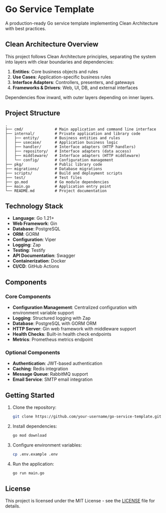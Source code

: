 # Go Service Template

A production-ready Go service template implementing Clean Architecture with best practices.

## Clean Architecture Overview

This project follows Clean Architecture principles, separating the system into layers with clear boundaries and dependencies:

1. **Entities**: Core business objects and rules
2. **Use Cases**: Application-specific business rules
3. **Interface Adapters**: Controllers, presenters, and gateways
4. **Frameworks & Drivers**: Web, UI, DB, and external interfaces

Dependencies flow inward, with outer layers depending on inner layers.

## Project Structure

```
.
├── cmd/              # Main application and command line interface
├── internal/         # Private application and library code
│   ├── entity/       # Business entities and rules
│   ├── usecase/      # Application business logic
│   ├── handler/      # Interface adapters (HTTP handlers)
│   ├── repository/   # Interface adapters (data access)
│   ├── middleware/   # Interface adapters (HTTP middleware)
│   └── config/       # Configuration management
├── pkg/              # Public library code
├── migrations/       # Database migrations
├── scripts/          # Build and deployment scripts
├── test/             # Test files
├── go.mod            # Go module dependencies
├── main.go           # Application entry point
└── README.md         # Project documentation
```

## Technology Stack

- **Language**: Go 1.21+
- **Web Framework**: Gin
- **Database**: PostgreSQL
- **ORM**: GORM
- **Configuration**: Viper
- **Logging**: Zap
- **Testing**: Testify
- **API Documentation**: Swagger
- **Containerization**: Docker
- **CI/CD**: GitHub Actions

## Components

### Core Components
- **Configuration Management**: Centralized configuration with environment variable support
- **Logging**: Structured logging with Zap
- **Database**: PostgreSQL with GORM ORM
- **HTTP Server**: Gin web framework with middleware support
- **Health Checks**: Built-in health check endpoints
- **Metrics**: Prometheus metrics endpoint

### Optional Components
- **Authentication**: JWT-based authentication
- **Caching**: Redis integration
- **Message Queue**: RabbitMQ support
- **Email Service**: SMTP email integration

## Getting Started

1. Clone the repository:
   ```bash
   git clone https://github.com/your-username/go-service-template.git
   ```

2. Install dependencies:
   ```bash
   go mod download
   ```

3. Configure environment variables:
   ```bash
   cp .env.example .env
   ```

4. Run the application:
   ```bash
   go run main.go
   ```

## License

This project is licensed under the MIT License - see the [LICENSE](LICENSE) file for details.

